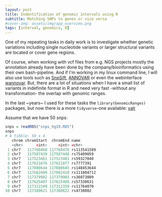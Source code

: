 ```yaml
---
layout: post
title: Indentification of genomic intervals using R
subtitle: Matching SNPs to genes or vice versa
#cover-img: assets/img/app_overview.png
tags: [interval, genomics, R]
---
```


One of my repeating tasks in daily work is to investigate whether genetic variations including single nucleotide variants or larger structural variants are located or cover gene regions. 

Of course, when working with vcf files from e.g. NGS projects mostly the annotation already have been done by the company/bioinformatics using their own bash-pipeline. And if I'm working in my linux command line, I will also use tools such as [SnpSift](http://snpeff.sourceforge.net/SnpSift.html), [ANNOVAR](https://doc-openbio.readthedocs.io/projects/annovar/en/latest/) or even the webinterface [wannovar](http://wannovar.wglab.org/). But, there are a lot of situations when I have a small list of variants in indefinite format in R and need very fast -without any transformation- the overlap with genomic ranges. 

In the last ~years~ I used for these tasks the `library(GenomicRanges)` packages, but now there is a more `tidyverse`-one available: [valr](https://cran.r-project.org/web/packages/valr/index.html) 


Assume that we have 50 snps:


```r
snps = readRDS("snps_hg19.RDS")
snps
# A tibble: 50 x 4
   chrom chromStart  chromEnd name       
   <chr>      <int>     <int> <chr>      
 1 chr7   117768468 117768478 rs113541589
 2 chr7   117587439 117587440 rs75409059 
 3 chr7   117523461 117523481 rs59327040 
 4 chr7   117621876 117621877 rs7777391  
 5 chr7   117888644 117888645 rs148453644
 6 chr7   117682409 117682410 rs111804712
 7 chr7   117379902 117379903 rs36073009 
 8 chr7   117625407 117625408 rs57338631 
 9 chr7   117312349 117312350 rs11764070 
10 chr7   117380621 117380622 rs4730802
```
